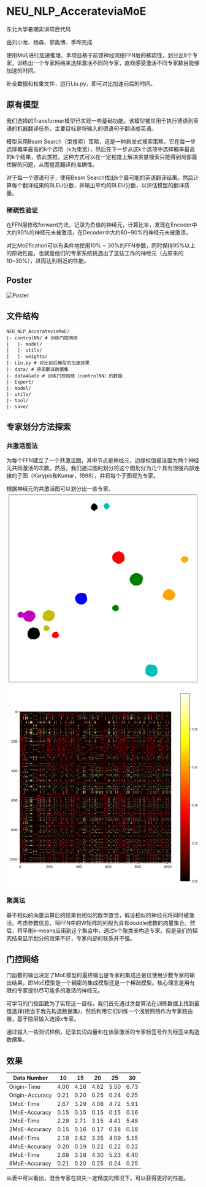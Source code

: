 # NEU_NLP_AccerateviaMoE

东北大学暑期实训项目代码

由刘小龙、杨森、郭奥博、季晔完成

使用MoE进行加速推理。本项目基于前馈神经网络FFN层的稀疏性，划分出8个专家，训练出一个专家网络来选择激活不同的专家，直观感受激活不同专家数目能够加速的时间。

补全数据和权重文件，运行Liu.py，即可对比加速前后的时间。

## 原有模型

我们选择的Transformer模型已实现一些基础功能。该模型被应用于执行德语到英语的机器翻译任务，主要目标是将输入的德语句子翻译成英语。

模型采用Beam Search（束搜索）策略，这是一种启发式搜索策略，它在每一步选择概率最高的k个选项（k为束宽），然后在下一步从这k个选项中选择概率最高的k个结果，依此类推。这种方式可以在一定程度上解决贪婪搜索只能得到局部最优解的问题，从而提高翻译的准确性。

对于每一个德语句子，使用Beam Search找出k个最可能的英语翻译结果。然后计算每个翻译结果的BLEU分数，并输出平均的BLEU分数，以评估模型的翻译质量。

### 稀疏性验证

在FFN层修改forward方法，记录为负值的神经元，计算比率，发现在Encoder中大约90%的神经元未被激活，在Decoder中大约80~90%的神经元未被激活。

对比MoEfication可以有条件地使用10% ~ 30%的FFN参数，同时保持95%以上的原始性能，也就是他们的专家系统挑选出了这些工作的神经元（占原来的10~30%），进而达到相近的性能。

## Poster

![Poster](./poster_en_00.png)

## 文件结构

    NEU_NLP_AccerateviaMoE/
    |- controlNN/ # 训练门控网络
    |   |- model/
    |   |- utils/
    |   |- weights/
    |- Liu.py # 对比前后模型的加速效果
    |- data/ # 德英翻译数据集
    |- data4Gate # 训练门控网络（controlNN）的数据
    |- Expert/
    |- model/
    |- utils/
    |- tool/
    |- save/

## 专家划分方法探索

### 共激活图法

为每个FFN建立了一个共激活图，其中节点是神经元，边缘权值被设置为两个神经元共同激活的次数。然后，我们通过图的划分将这个图划分为几个具有很强内部连接的子图（Karypis和Kumar，1998），并将每个子图视为专家。

根据神经元的共激活图可以划分出一些专家。
![export](./index0.png)

![hot](./index0_hot.png)

### 聚类法

基于相似的向量运算后的结果也相似的数学直觉，假设相似的神经元将同时被激活。考虑参数信息，将FFN中的W矩阵的列视为具有doddle维数的向量集合。然后，将平衡k-means应用到这个集合中，通过k个聚类来构造专家。但是我们的探究结果显示划分的效果不好，专家内部的联系并不强。

## 门控网络

门函数的输出决定了MoE模型的最终输出是专家的集成还是仅使用少数专家的输出结果，即MoE模型是一个稠密的集成模型还是一个稀疏模型。核心理念是用有限的专家提供尽可能多的激活的神经元。

可学习的门控函数为了实现这一目标，我们首先通过贪婪算法在训练数据上找到最佳选择(相当于我先构造数据集)，然后利用它们训练一个浅层网络作为专家路由器，基于隐层输入选择x专家。

通过输入一些测试样例，记录其词向量和在该层激活的专家标签号作为标签来构造数据集。

## 效果

| Data Number | 10    | 15    | 20    | 25    | 30    |
|-------------|-------|-------|-------|-------|-------|
| Origin-Time | 4.00  | 4.16  | 4.82  | 5.50  | 6.73  |
| Origin-Accuracy | 0.21 | 0.20 | 0.25 | 0.24 | 0.25 |
| 1MoE-Time   | 2.67  | 3.29  | 4.08  | 4.72  | 5.91  |
| 1MoE-Accuracy | 0.15 | 0.15 | 0.15 | 0.15 | 0.16 |
| 2MoE-Time   | 2.28  | 2.71  | 3.15  | 4.41  | 5.48  |
| 2MoE-Accuracy | 0.15 | 0.16 | 0.17 | 0.18 | 0.18 |
| 4MoE-Time   | 2.19  | 2.82  | 3.35  | 4.09  | 5.15  |
| 4MoE-Accuracy | 0.20 | 0.19 | 0.22 | 0.22 | 0.22 |
| 8MoE-Time   | 2.68  | 3.18  | 4.30  | 5.23  | 6.40  |
| 8MoE-Accuracy | 0.21 | 0.20 | 0.25 | 0.24 | 0.25 |

从表中可以看出，混合专家在损失一定精度的情况下，可以获得更好的性能。
